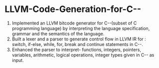 # LLVM-Code-Generation-for-C--
1. Implemented an LLVM bitcode generator for C--(subset of C programming language) by interpreting the language specification, grammar and the semantics of the language.
2. Built a lexer and a parser to generate control flow in LLVM IR for : switch, if-else, while, for, break and continue statements in C--.
3. Enhanced the parser to interpret- functions, integers, pointers, variables, arithmetic, logical operations, integer types given in C-- as input.
